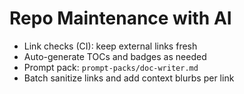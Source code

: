 # Repo Maintenance with AI

- Link checks (CI): keep external links fresh
- Auto-generate TOCs and badges as needed
- Prompt pack: `prompt-packs/doc-writer.md`
- Batch sanitize links and add context blurbs per link

